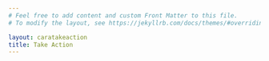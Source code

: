 ```yaml
---
# Feel free to add content and custom Front Matter to this file.
# To modify the layout, see https://jekyllrb.com/docs/themes/#overriding-theme-defaults

layout: caratakeaction
title: Take Action
---
```

